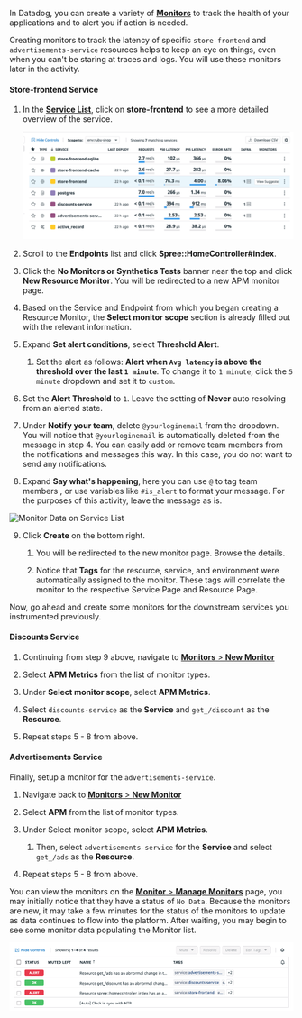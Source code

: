 In Datadog, you can create a variety of <a href="https://docs.datadoghq.com/monitors/" target="_datadog">**Monitors**</a> to track the health of your applications and to alert you if action is needed. 

Creating monitors to track the latency of specific `store-frontend` and `advertisements-service` resources helps to keep an eye on things, even when you can't be staring at traces and logs. You will use these monitors later in the activity.

#### Store-frontend Service

1. In the <a href="https://app.datadoghq.com/apm/services?env=intro-apm" target="_datadog">**Service List**</a>, click on **store-frontend** to see a more detailed overview of the service. 

    ![Store Frontend Flow](fixappv3/assets/store-frontend-list.png)

2. Scroll to the **Endpoints** list and click **Spree::HomeController#index**.

3. Click the **No Monitors or Synthetics Tests** banner near the top and click **New Resource Monitor**. You will be redirected to a new APM monitor page.

4. Based on the Service and Endpoint from which you began creating a Resource Monitor, the **Select monitor scope** section is already filled out with the relevant information.

5. Expand **Set alert conditions**, select **Threshold Alert**. 

    1. Set the alert as follows: **Alert when `Avg latency` is above the threshold over the last `1 minute`**. To change it to `1 minute`, click the `5 minute` dropdown and set it to `custom`.

6. Set the **Alert Threshold** to `1`. Leave the setting of **Never** auto resolving from an alerted state.

7. Under **Notify your team**, delete `@yourloginemail` from the dropdown. You will notice that `@yourloginemail` is automatically deleted from the message in step 4. You can easily add or remove team members from the notifications and messages this way. In this case, you do not want to send any notifications.

8. Expand **Say what's happening**, here you can use `@` to tag team members , or use variables like `#is_alert` to format your message. For the purposes of this activity, leave the message as is.

![Monitor Data on Service List](fixappv3/assets/message-options.png)

9. Click **Create** on the bottom right. 

    1. You will be redirected to the new monitor page. Browse the details. 
    
    2. Notice that **Tags** for the resource, service, and environment were automatically assigned to the monitor. These tags will correlate the monitor to the respective Service Page and Resource Page.

Now, go ahead and create some monitors for the downstream services you instrumented previously.

#### Discounts Service

1. Continuing from step 9 above, navigate to <a href="https://app.datadoghq.com/monitors/create" target="_datadog">**Monitors** > **New Monitor**</a>

2. Select **APM Metrics** from the list of monitor types.

3. Under **Select monitor scope**, select **APM Metrics**.

4. Select `discounts-service` as the **Service** and `get_/discount` as the **Resource**.

5. Repeat steps 5 - 8 from above.

#### Advertisements Service

Finally, setup a monitor for the `advertisements-service`. 

1. Navigate back to <a href="https://app.datadoghq.com/monitors/create" target="_datadog">**Monitors** > **New Monitor**</a>

2. Select **APM** from the list of monitor types.

3. Under Select monitor scope, select **APM Metrics**.

    1. Then, select `advertisements-service` for the **Service** and select `get_/ads` as the **Resource**.

4. Repeat steps 5 - 8 from above.

You can view the monitors on the <a href="https://app.datadoghq.com/monitors/manage" target="_datadog">**Monitor** > **Manage Monitors**</a> page, you may initially notice that they have a status of `No Data`. Because the monitors are new, it may take a few minutes for the status of the monitors to update as data continues to flow into the platform. After waiting, you may begin to see some monitor data populating the Monitor list.

![Monitor Data on Service List](fixappv3/assets/monitor-data-list.png)

